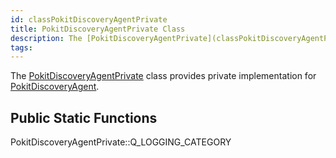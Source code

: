 ```yaml
---
id: classPokitDiscoveryAgentPrivate
title: PokitDiscoveryAgentPrivate Class
description: The [PokitDiscoveryAgentPrivate](classPokitDiscoveryAgentPrivate) class provides private implementation for [PokitDiscoveryAgent](classPokitDiscoveryAgent).
tags:
---
```

The [PokitDiscoveryAgentPrivate](classPokitDiscoveryAgentPrivate) class provides private implementation for [PokitDiscoveryAgent](classPokitDiscoveryAgent).



## Public Static Functions



PokitDiscoveryAgentPrivate::Q_LOGGING_CATEGORY



